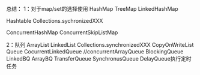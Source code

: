 总结：
1：对于map/set的选择使用
HashMap
TreeMap
LinkedHashMap

Hashtable
Collections.sychronizedXXX

ConcurrentHashMap
ConcurrentSkipListMap 

2：队列
ArrayList
LinkedList
Collections.synchronizedXXX
CopyOnWriteList
Queue
	CocurrentLinkedQueue //concurrentArrayQueue
	BlockingQueue
		LinkedBQ
		ArrayBQ
		TransferQueue
		SynchronusQueue
	DelayQueue执行定时任务